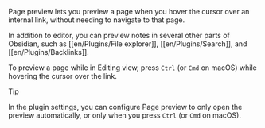 Page preview lets you preview a page when you hover the cursor over an internal link, without needing to navigate to that page.

In addition to editor, you can preview notes in several other parts of Obsidian, such as [[en/Plugins/File explorer]], [[en/Plugins/Search]], and [[en/Plugins/Backlinks]].

To preview a page while in Editing view, press `Ctrl` (or `Cmd` on macOS) while hovering the cursor over the link.

> [!tip]
> In the plugin settings, you can configure Page preview to only open the preview automatically, or only when you press `Ctrl` (or `Cmd` on macOS).
